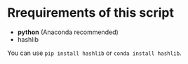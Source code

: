 # Rrequirements of this script

- **python** (Anaconda recommended)
- hashlib  

You can use `pip install hashlib` or `conda install hashlib`.



